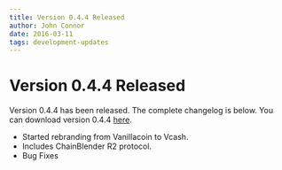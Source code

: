 ```yaml
---
title: Version 0.4.4 Released
author: John Connor
date: 2016-03-11
tags: development-updates
---
```

# Version 0.4.4 Released
Version 0.4.4 has been released. The complete changelog is below. You can
download version 0.4.4 [here](https://vcash.info/downloads).

- Started rebranding from Vanillacoin to Vcash.
- Includes ChainBlender R2 protocol.
- Bug Fixes
